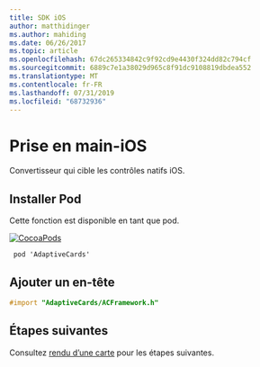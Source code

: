 ```yaml
---
title: SDK iOS
author: matthidinger
ms.author: mahiding
ms.date: 06/26/2017
ms.topic: article
ms.openlocfilehash: 67dc265334842c9f92cd9e4430f324dd82c794cf
ms.sourcegitcommit: 6889c7e1a38029d965c8f91dc9108819dbdea552
ms.translationtype: MT
ms.contentlocale: fr-FR
ms.lasthandoff: 07/31/2019
ms.locfileid: "68732936"
---
```

# <a name="getting-started---ios"></a>Prise en main-iOS

Convertisseur qui cible les contrôles natifs iOS.

## <a name="install-pod"></a>Installer Pod

Cette fonction est disponible en tant que pod.

[![CocoaPods](https://img.shields.io/cocoapods/v/AdaptiveCards.svg)](https://cocoapods.org/pods/AdaptiveCards)

```console
 pod 'AdaptiveCards'
```

## <a name="add-header"></a>Ajouter un en-tête

```objective-c
#import "AdaptiveCards/ACFramework.h"
```

## <a name="next-steps"></a>Étapes suivantes

Consultez [rendu d’une carte](render-a-card.md) pour les étapes suivantes.